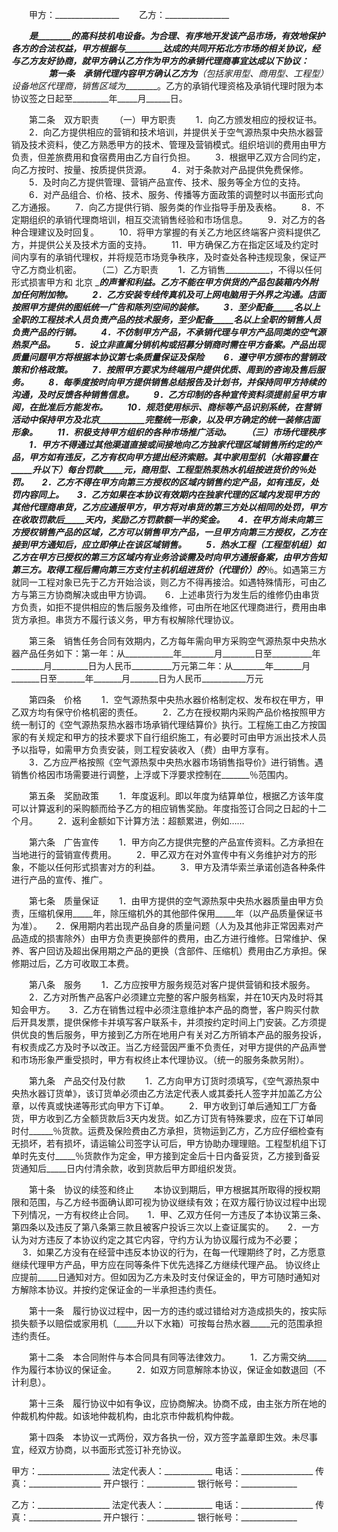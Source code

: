 
 


　　甲方：________________
　　乙方：________________


　　___________是________的高科技机电设备。为合理、有序地开发该产品市场，有效地保护各方的合法权益，甲方根据与_________达成的共同开拓北方市场的相关协议，经与乙方友好协商，就甲方确认乙方作为甲方的承销代理商事宜达成以下协议：
　　
　　第一条　承销代理内容甲方确认乙方为__________（包括家用型、商用型、工程型）设备地区代理商，销售区域为_________。乙方的承销代理资格及承销代理时限为本协议签之日起至_________年_____月______日。


　　第二条　双方职责
　　（一）甲方职责
　　1．向乙方颁发相应的授权证书。
　　2．向乙方提供相应的营销和技术培训，并提供关于空气源热泵中央热水器营销及技术资料，使乙方熟悉甲方的技术、管理及营销模式。组织培训的费用由甲方负责，但差旅费用和食宿费用由乙方自行负担。
　　3．根据甲乙双方合同约定，向乙方按时、按量、按质提供货源。
　　4．对于条款对产品提供免费保修。
　　5．及时向乙方提供管理、营销产品宣传、技术、服务等全方位的支持。
　　6．对产品组合、价格、技术、服务、传播等方面政策的调整时以书面形式向乙方通报。
　　7．向乙方提供行销、服务类的作业指导手册及表格。
　　8．不定期组织的承销代理商培训，相互交流销售经验和市场信息。
　　9．对乙方的各种合理建议及时回复。
　　10．将甲方掌握的有关乙方地区终端客户资料提供乙方，并提供公关及技术方面的支持。
　　11．甲方确保乙方在指定区域及约定时间内享有的承销代理权，并将规范市场竞争秩序，及时查处各种违规现象，保证严守乙方商业机密。
　　（二）乙方职责
　　1．乙方销售___________，不得以任何形式损害甲方和
北京
___________的声誉和利益。乙方不能在甲方供货的产品包装箱内外附加任何附加物。
　　2．乙方安装专线传真机及可上网电脑用于外界之沟通。店面按照甲方提供的图纸统一广告和陈列空间的装修。
　　3．至少配备_____名以上全职的工程技术人员负责产品的技术服务，至少配备_____名以上全职的销售人员负责产品的行销。
　　4．不仿制甲方产品，不承销代理与甲方产品同类的空气源热泵产品。
　　5．设立非直属分销机构或招募分销商时需在甲方备案。产品出现质量问题甲方将根据本协议第七条质量保证及保险
　　6．遵守甲方颁布的营销政策和价格政策。
　　7．按照甲方要求为终端用户提供优质、周到的咨询及售后服务。
　　8．每季度按时向甲方提供销售总结报告及计划书，并保持同甲方持续的沟通，及时反馈各种销售信息。
　　9．乙方印制的各种宣传资料须提前呈甲方审阅，在批准后方能发布。
　　10．规范使用标示、商标等产品识别系统，在营销活动中保持甲方及北京___________完整统一形象，以及甲方确定的统一装修店面形象。
　　11．积极支持甲方组织的各种市场推广活动。
　　（三）市场代理秩序
　　1．甲方不得通过其他渠道直接或间接地向乙方独家代理区域销售所约定的产品，甲方如有违反，乙方有权向甲方提出经济索赔。其中家用型机（水箱容量在_____升以下）每台罚款_____元，商用型、工程型热泵热水机组按进货价的_____％处罚。
　  2．乙方不得在甲方向第三方授权的区域内销售约定产品，如有违反，处罚内容同上。
　  3．乙方如果在本协议有效期内在独家代理的区域内发现甲方的其他代理商串货，乙方应通报甲方，甲方将对串货的第三方处以相同的处罚，甲方在收取罚款后_____天内，奖励乙方罚款额一半的奖金。
　  4．在甲方尚未向第三方授权销售产品的区域，乙方可以销售甲方产品，一旦甲方向第三方授权，乙方在接到甲方通知后，应立即停止在该区域销售。
　　5．热水工程（工程型机组）如乙方在甲方已授权的第三方区域内有业务洽谈需及时向甲方通报备案，由甲方告知第三方。取得工程后需向第三方支付主机机组进货价（代理价）的_____％。如遇第三方就同一工程对象已先于乙方开始洽谈，则乙方不得再接洽。如遇特殊情形，可由乙方与第三方协商解决或由甲方协调。
　  6．上述串货行为发生后的维修仍由串货方负责，如拒不提供相应的售后服务及维修，可由所在地区代理商进行，费用由串货方承担。串货方不履行该义务，甲方有权解除代理协议。


　　第三条　销售任务合同有效期内，乙方每年需向甲方采购空气源热泵中央热水器产品任务如下：第一年：从____________年________月________日至__________年________月_________日为人民币__________万元第二年：从________年_______月_______日至_______年_______月_______日为人民币___________万元


　　第四条　价格
　　1．空气源热泵中央热水器价格制定权、发布权在甲方，甲乙双方均有保守价格机密的责任。
　　2．乙方在授权期内采购产品价格按照甲方统一制订的《空气源热泵热水器市场承销代理结算价》执行。工程施工由乙方按国家的有关规定和甲方的技术要求下自行组织施工，有必要时可由甲方派出技术人员予以指导，如需甲方负责安装，则工程安装收入（费）由甲方享有。  
　　3．乙方应严格按照《空气源热泵中央热水器市场销售指导价》进行销售。遇销售价格因市场需要进行调整，上浮或下浮要求控制在_______％范围内。


　　第五条　奖励政策
　　1．年度返利。即以年度为结算单位，根据乙方该年度可以计算返利的采购额而给予乙方的相应销售奖励。年度指签订合同之日起的十二个月。 
　　2．返利金额如下计算方法：超额累进，例如……


　　第六条　广告宣传
　　1．甲方向乙方提供完整的产品宣传资料。乙方承担在当地进行的营销宣传费用。
　　2．甲乙双方在对外宣传中有义务维护对方的形象，不能以任何形式损害对方的利益。
　　3．甲方及清华索兰承诺创造各种条件进行产品的宣传、推广。


　　第七条　质量保证
　　1．由甲方提供的空气源热泵中央热水器质量由甲方负责，压缩机保用_____年，除压缩机外的其他部件保用_____年（以产品质量保证书为准）。
　  2．保用期内若出现产品自身的质量问题（人为及其他非正常因素对产品造成的损害除外）由甲方负责更换部件的费用，由乙方进行维修。日常维护、保养、客户回访及超出保用期之产品的更换（含部件、压缩机）费用由乙方承担。保修期过后，乙方可收取工本费。


　　第八条　服务
　　1．乙方应按甲方服务规范对客户提供营销和技术服务。
　　2．乙方对所售产品客户必须建立完整的客户服务档案，并在10天内及时将其知会甲方。
　  3．乙方在销售过程中必须注意维护本产品的商誉，客户购买付款后开具发票，提供保修卡并填写客户联系卡，并须按约定时间上门安装。乙方须提供优良的售后服务，甲方接到乙方所在地用户有关对乙方所销本产品的服务投诉，有权责成乙方及时予以改正。当乙方经营因严重不负责任，对甲方提供的产品声誉和市场形象严重受损时，甲方有权终止本代理协议。（统一的服务条款另附）。


　　第九条　产品交付及付款
　　1．乙方向甲方订货时须填写，《空气源热泵中央热水器订货单》，该订货单必须由乙方法定代表人或其委托人签字并加盖乙方公章，以传真或快递等形式向甲方下订单。
　　2．甲方收到订单后通知工厂方备货，甲方收到乙方全额货款后3天内发货。如乙方订货有特殊要求，应在下订单同时付______％货款。运费及保险费由乙方承担，货物运到乙方，乙方应仔细检查有无损坏，若有损坏，请运输公司签字认可后，甲方协助办理理赔。工程型机组下订单时先支付_____％货款作为定金，甲方接到定金后十日内备妥货，乙方接到备妥货通知后_____日内付清余款，收到货款后甲方即组织发货。


　　第十条　协议的续签和终止
　　本协议到期后，甲方根据其所取得的授权期限和范围，与乙方经书面确认即可视为协议继续有效；在双方履行协议过程中出现下列情况，一方有权终止合同。
　  1．甲、乙双方任何一方违反了本协议第三条、第四条以及违反了第八条第三款且被客户投诉三次以上查证属实的。
　  2．一方认为对方违反了本协议约定之其它内容，守约方认为协议履行成为不必要；
　  3．如果乙方没有在经营中违反本协议的行为，在每一代理期终了时，乙方愿意继续代理甲方产品，甲方应在同等条件下优先选择乙方继续代理产品。
    协议终止应提前_____日通知对方。但如因为乙方未及时支付保证金的，甲方可随时通知对方解除本协议。并按约定保证金的一半承担违约责任。


　　第十一条　履行协议过程中，因一方的违约或过错给对方造成损失的，按实际损失额予以赔偿或家用机（_____升以下水箱）可按每台热水器_____元的范围承担违约责任。


　　第十二条　本合同附件与本合同具有同等法律效力。
　　1．乙方需交纳_____作为履行本协议的保证金。
　　2．如双方同意解除本协议，保证金如数退回（不计利息）。


　　第十三条　履行协议中如有争议，应协商解决。协商不成，由主张方所在地的仲裁机构仲裁。如该地仲裁机构，由北京市仲裁机构仲裁。


　　第十四条　本协议一式两份，双方各执一份，双方签字盖章即生效。未尽事宜，经双方协商，以书面形式签订补充协议。


 


甲方：__________________
法定代表人：____________
电话：__________________
传真：__________________
开户银行：____________
银行帐号：______________


乙方：__________________
法定代表人：____________
电话：__________________
传真：__________________
开户银行：____________
银行帐号：______________
 


 

 
 
 
 
 
  


  
 

  


  


  
 
 
 
 


